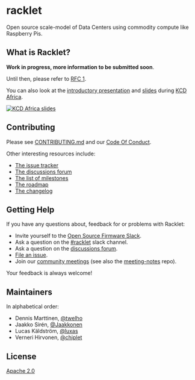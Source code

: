 # racklet

Open source scale-model of Data Centers using commodity compute like Raspberry Pis.

## What is Racklet?

**Work in progress, more information to be submitted soon**.

Until then, please refer to [RFC 1].

[RFC 1]: https://docs.racklet.io/rfcs/0001-high-level-architecture.html

You can also look at the [introductory presentation] and [slides] during [KCD Africa].

[![KCD Africa slides](https://files.speakerdeck.com/presentations/9d86e9f1ba6249c6886147d43c5d20f8/preview_slide_34.jpg?17978884)](https://speakerdeck.com/luxas/introducing-racklet-a-commoditized-educational-and-open-source-data-center-scale-model-for-tinkerers)

[introductory presentation]: https://youtu.be/YKWtR0xOnF4
[slides]: https://speakerdeck.com/luxas/introducing-racklet-a-commoditized-educational-and-open-source-data-center-scale-model-for-tinkerers
[KCD Africa]: https://kcdafrica.com

## Contributing

Please see [CONTRIBUTING.md](CONTRIBUTING.md) and our [Code Of Conduct](CODE_OF_CONDUCT.md).

Other interesting resources include:

- [The issue tracker](https://github.com/racklet/racklet/issues)
- [The discussions forum](https://github.com/racklet/racklet/discussions)
- [The list of milestones](https://github.com/racklet/racklet/milestones)
- [The roadmap](https://github.com/orgs/racklet/projects/1)
- [The changelog](https://github.com/racklet/racklet/blob/main/CHANGELOG.md)

## Getting Help

If you have any questions about, feedback for or problems with Racklet:

- Invite yourself to the [Open Source Firmware Slack](https://slack.osfw.dev/).
- Ask a question on the [#racklet](https://osfw.slack.com/messages/racklet/) slack channel.
- Ask a question on the [discussions forum](https://github.com/racklet/racklet/discussions).
- [File an issue](https://github.com/racklet/racklet/issues/new).
- Join our [community meetings](https://hackmd.io/@racklet/Sk8jHHc7_) (see also the [meeting-notes](https://github.com/racklet/meeting-notes) repo).

Your feedback is always welcome!

## Maintainers

In alphabetical order:

- Dennis Marttinen, [@twelho](https://github.com/twelho)
- Jaakko Sirén, [@Jaakkonen](https://github.com/Jaakkonen)
- Lucas Käldström, [@luxas](https://github.com/luxas)
- Verneri Hirvonen, [@chiplet](https://github.com/chiplet)

## License

[Apache 2.0](LICENSE)
